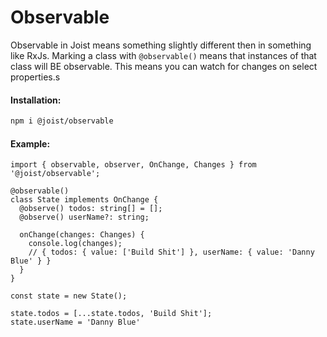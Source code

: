 # Observable

Observable in Joist means something slightly different then in something like RxJs.
Marking a class with `@observable()` means that instances of that class will BE observable. This means you can watch for changes on select properties.s

#### Installation:

```BASH
npm i @joist/observable
```

#### Example:

```TS
import { observable, observer, OnChange, Changes } from '@joist/observable';

@observable()
class State implements OnChange {
  @observe() todos: string[] = [];
  @observe() userName?: string;

  onChange(changes: Changes) {
    console.log(changes);
    // { todos: { value: ['Build Shit'] }, userName: { value: 'Danny Blue' } }
  }
}

const state = new State();

state.todos = [...state.todos, 'Build Shit'];
state.userName = 'Danny Blue'
```
